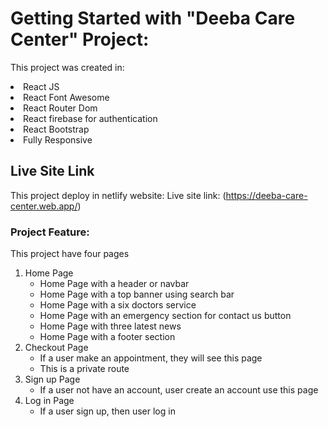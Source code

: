 # Getting Started with "Deeba Care Center" Project:

This project was created in:
<li>React JS </li>
<li> React Font Awesome</li>
<li>React Router Dom</li>
<li>React firebase for authentication</li>
<li>React Bootstrap</li>
<li>Fully Responsive</li>

## Live Site Link

This project deploy in netlify website: Live site link: (https://deeba-care-center.web.app/)

### Project Feature:

This project have four pages
    <ol>
        <li> Home Page
            <ul>
                <li>Home Page with a header or navbar</li>
                <li>Home Page with a top banner using search bar</li>
                <li>Home Page with a  six doctors service</li>
                <li>Home Page with an emergency section for contact us button</li>
                <li>Home Page with three latest news</li>
                <li>Home Page with a footer section</li>
            </ul>
        </li>
        <li> Checkout Page
             <ul>
                <li>If a  user make an appointment, they will see this page</li>
                <li>This is a private route</li>
            </ul>
        </li>
        <li> Sign up Page
            <ul>
                <li> If a user not have an account, user create an account use this page</li>
            </ul>
        </li>
        <li> Log in Page
            <ul>
                <li>If a user sign up, then user log in </li>
            </ul>
        </li>
    </ol>
